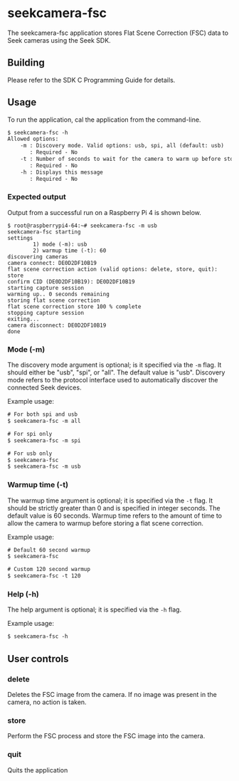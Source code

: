 # seekcamera-fsc

The seekcamera-fsc application stores Flat Scene Correction (FSC) data to Seek cameras using the Seek SDK.

## Building

Please refer to the SDK C Programming Guide for details.

## Usage

To run the application, cal the application from the command-line.

```txt
$ seekcamera-fsc -h
Allowed options:
    -m : Discovery mode. Valid options: usb, spi, all (default: usb)
       : Required - No
    -t : Number of seconds to wait for the camera to warm up before storing the flat scene correction (default: 60)
       : Required - No
    -h : Displays this message
       : Required - No
```

### Expected output

Output from a successful run on a Raspberry Pi 4 is shown below.

```
$ root@raspberrypi4-64:~# seekcamera-fsc -m usb
seekcamera-fsc starting
settings
        1) mode (-m): usb
        2) warmup time (-t): 60
discovering cameras
camera connect: DE0D2DF10B19
flat scene correction action (valid options: delete, store, quit): store
confirm CID (DE0D2DF10B19): DE0D2DF10B19
starting capture session
warming up.. 0 seconds remaining
storing flat scene correction
flat scene correction store 100 % complete
stopping capture session
exiting...
camera disconnect: DE0D2DF10B19
done
```

### Mode (-m)

The discovery mode argument is optional; is it specified via the `-m` flag. It should
either be "usb", "spi", or "all". The default value is "usb". Discovery mode refers to the
protocol interface used to automatically discover the connected Seek devices.

Example usage:

```txt
# For both spi and usb
$ seekcamera-fsc -m all

# For spi only
$ seekcamera-fsc -m spi

# For usb only
$ seekcamera-fsc
$ seekcamera-fsc -m usb
```

### Warmup time (-t)

The warmup time argument is optional; it is specified via the `-t` flag.
It should be strictly greater than 0 and is specified in integer seconds.
The default value is 60 seconds.
Warmup time refers to the amount of time to allow the camera to warmup before storing a flat scene correction.

Example usage:

```txt
# Default 60 second warmup
$ seekcamera-fsc

# Custom 120 second warmup
$ seekcamera-fsc -t 120
```

### Help (-h)

The help argument is optional; it is specified via the `-h` flag.

Example usage:

```txt
$ seekcamera-fsc -h
```

## User controls

### delete
Deletes the FSC image from the camera. If no image was present in the camera, no action is taken.

### store
Perform the FSC process and store the FSC image into the camera.

### quit
Quits the application
